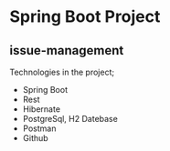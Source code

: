 # Spring Boot Project
## issue-management

Technologies in the project;
- Spring Boot
- Rest
- Hibernate
- PostgreSql, H2 Datebase
- Postman
- Github
